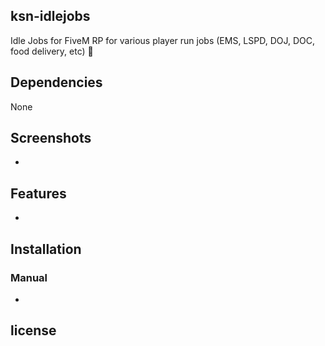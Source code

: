 ## ksn-idlejobs
Idle Jobs for FiveM RP for various player run jobs (EMS, LSPD, DOJ, DOC, food delivery, etc)  :office:

## Dependencies
None

## Screenshots
-

## Features
-

## Installation


### Manual
-

## license
